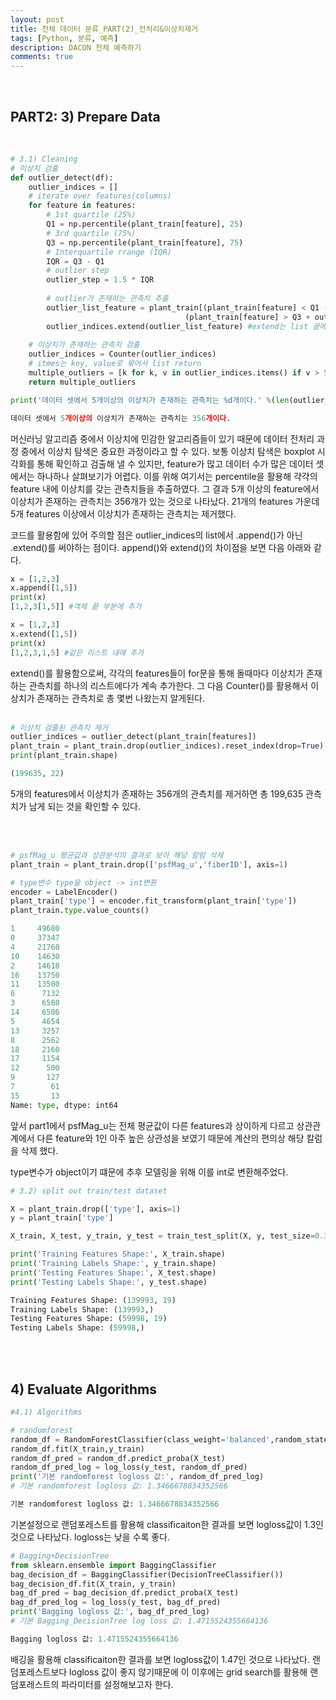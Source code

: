 ```yaml
---
layout: post
title: 천체 데이터 분류_PART(2)_전처리&이상치제거
tags: [Python, 분류, 예측]
description: DACON 천체 예측하기
comments: true
---
```

<br/>

## PART2: 3) Prepare Data

<br/>

```python
# 3.1) Cleaning
# 이상치 검출 
def outlier_detect(df):
    outlier_indices = []
    # iterate over features(columns)
    for feature in features:
        # 1st quartile (25%)
        Q1 = np.percentile(plant_train[feature], 25)
        # 3rd quartile (75%)
        Q3 = np.percentile(plant_train[feature], 75)
        # Interquartile rrange (IQR)
        IQR = Q3 - Q1
        # outlier step
        outlier_step = 1.5 * IQR
        
        # outlier가 존재하는 관측치 추출 
        outlier_list_feature = plant_train[(plant_train[feature] < Q1 - outlier_step) | 
                                       (plant_train[feature] > Q3 + outlier_step)].index
        outlier_indices.extend(outlier_list_feature) #extend는 list 끝에 iterable 모든 항목 넣음
        
    # 이상치가 존재하는 관측치 검출
    outlier_indices = Counter(outlier_indices)
    # itmes는 key, value로 묶어서 list return 
    multiple_outliers = [k for k, v in outlier_indices.items() if v > 5]  
    return multiple_outliers   

print('데이터 셋에서 5개이상의 이상치가 존재하는 관측치는 %d개이다.' %(len(outlier_detect(plant_train[features])))) 
```

```python
데이터 셋에서 5개이상의 이상치가 존재하는 관측치는 356개이다.
```

머신러닝 알고리즘 중에서 이상치에 민감한 알고리즘들이 있기 때문에 데이터 전처리 과정 중에서 이상치 탐색은 중요한 과정이라고 할 수 있다.
보통 이상치 탐색은 boxplot 시각화를 통해 확인하고 검출해 낼 수 있지만, feature가 많고 데이터 수가 많은 데이터 셋에서는 하나하나 살펴보기가 어렵다. 이를 위해 여기서는 percentile을 활용해 갹갹의 feature 내에 이상치를 갖는 관측치들을 추출하였다. 그 결과 5개 이상의 feature에서 이상치가 존재하는 관측치는 356개가 있는 것으로 나타났다. 21개의 features 가운데 5개 features 이상에서 이상치가 존재하는 관측치는 제거했다. 

코드를 활용함에 있어 주의할 점은 outlier_indices의 list에서 .append()가 아닌 .extend()를 써야하는 점이다. append()와 extend()의 차이점을 보면 다음 아래와 같다.   

```python
x = [1,2,3]
x.append([1,5])
print(x)
[1,2,3[1,5]] #객체 끝 부분에 추가 
```
```python
x = [1,2,3]
x.extend([1,5])
print(x)
[1,2,3,1,5] #같은 리스트 내에 추가 
```

extend()를 활용함으로써, 각각의 features들이 for문을 통해 돌때마다 이상치가 존재하는 관측치를 하나의 리스트에다가 계속 추가한다. 그 다음 Counter()를 활용해서 이상치가 존재하는 관측치로 총 몇번 나왔는지 알게된다. 
<br/>
<br/>

```python
# 이상치 검출된 관측치 제거
outlier_indices = outlier_detect(plant_train[features]) 
plant_train = plant_train.drop(outlier_indices).reset_index(drop=True)
print(plant_train.shape)
```

```python
(199635, 22)
```

5개의 features에서 이상치가 존재하는 356개의 관측치를 제거하면 총 199,635 관측치가 남게 되는 것을 확인할 수 있다. 

<br/>
<br/>

```python
# psfMag_u 평균값과 상관분석의 결과로 보아 해당 칼럼 삭제
plant_train = plant_train.drop(['psfMag_u','fiberID'], axis=1)

# type변수 type을 object -> int변환 
encoder = LabelEncoder()
plant_train['type'] = encoder.fit_transform(plant_train['type'])
plant_train.type.value_counts()
```

```python
1     49680
0     37347
4     21760
10    14630
2     14618
16    13750
11    13500
6      7132
3      6580
14     6506
5      4654
13     3257
8      2562
18     2160
17     1154
12      500
9       127
7        61
15       13
Name: type, dtype: int64
```

앞서 part1에서 psfMag_u는 전체 평균값이 다른 features과 상이하게 다르고 상관관계에서 다른 feature와 1인 아주 높은 상관성을 보였기 때문에 계산의 편의상 해당 칼럼을 삭제 했다. 

type변수가 object이기 떄문에 추후 모델링을 위해 이를 int로 변환해주었다. 


```python
# 3.2) split out train/test dataset

X = plant_train.drop(['type'], axis=1)
y = plant_train['type']

X_train, X_test, y_train, y_test = train_test_split(X, y, test_size=0.3, random_state=777)

print('Training Features Shape:', X_train.shape)
print('Training Labels Shape:', y_train.shape)
print('Testing Features Shape:', X_test.shape)
print('Testing Labels Shape:', y_test.shape)
```

```python
Training Features Shape: (139993, 19)
Training Labels Shape: (139993,)
Testing Features Shape: (59998, 19)
Testing Labels Shape: (59998,)
```
<br/>
<br/>

## 4) Evaluate Algorithms

```python
#4.1) Algorithms

# randomforest
random_df = RandomForestClassifier(class_weight='balanced',random_state=777)
random_df.fit(X_train,y_train)
random_df_pred = random_df.predict_proba(X_test)
random_df_pred_log = log_loss(y_test, random_df_pred)
print('기본 randomforest logloss 값:', random_df_pred_log)
# 기본 randomforest logloss 값: 1.3466678834352566
```

```python
기본 randomforest logloss 값: 1.3466678834352566
```

기본설정으로 랜덤포레스트를 활용해 classificaiton한 결과를 보면 logloss값이 1.3인 것으로 나타났다. logloss는 낮을 수록 좋다. 

```python
# Bagging+DecisionTree
from sklearn.ensemble import BaggingClassifier
bag_decision_df = BaggingClassifier(DecisionTreeClassifier())
bag_decision_df.fit(X_train, y_train)
bag_df_pred = bag_decision_df.predict_proba(X_test)
bag_df_pred_log = log_loss(y_test, bag_df_pred)
print('Bagging logloss 값:', bag_df_pred_log)
# 기본 Bagging_DecisionTree log loss 값: 1.4715524355664136
```

```python
Bagging logloss 값: 1.4715524355664136
```

배깅을 활용해 classificaiton한 결과를 보면 logloss값이 1.47인 것으로 나타났다. 랜덤포레스트보다 logloss 값이 좋지 않기때문에 이 이후에는 grid search를 활용해 랜덤포레스트의 파라미터를 설정해보고자 한다. 

<br/>
<br/>
<br/>
